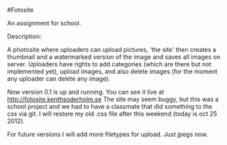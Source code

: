 #Fotosite

An assignment for school. 

Description:

A photosite where uploaders can upload pictures, 'the site' then creates a thumbnail and a watermarked version of the image and saves all images on server.
Uploaders have rights to add categories (which are there but not implemented yet), upload images, and also delete images (for the moment any uploader can delete any image).

Now version 0.1 is up and running.
You can see it live at http://fotosite.kenthsoderholm.se
The site may seem buggy, but this was a school project and we had to have a classmate that did something to the css via git.
I will restore my old .css file after this weekend (today is oct 25 2012).

For future versions I will add more filetypes for upload. Just jpegs now.